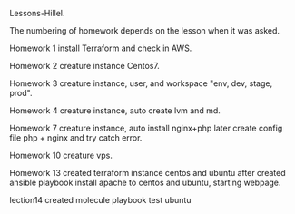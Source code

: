 Lessons-Hillel.

The numbering of homework depends on the lesson when it was asked.

Homework 1 install Terraform and check in AWS.

Homework 2 creature instance Centos7.

Homework 3 creature instance, user, and workspace "env, dev, stage, prod".

Homework 4 creature instance, auto create lvm and md.


Homework 7 creature instance, auto install nginx+php later create config file php + nginx and try catch error.

Homework 10 creature vps.

Homework 13 created terraform instance centos and ubuntu after created ansible playbook install apache to centos and ubuntu, starting webpage.

lection14 created molecule playbook test ubuntu
